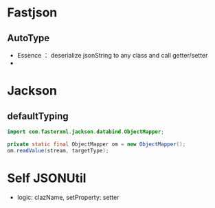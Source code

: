 # Fastjson
## AutoType
- Essence ： deserialize jsonString to any class and call getter/setter
- 

# Jackson
## defaultTyping
```java
import com.fasterxml.jackson.databind.ObjectMapper;

private static final ObjectMapper om = new ObjectMapper();
om.readValue(stream, targetType);

```

# Self JSONUtil
- logic: clazName, setProperty: setter
